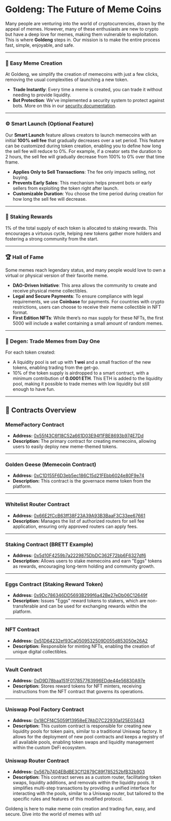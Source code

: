 # **Goldeng: The Future of Meme Coins**

Many people are venturing into the world of cryptocurrencies, drawn by the appeal of memes. However, many of these enthusiasts are new to crypto but have a deep love for memes, making them vulnerable to exploitation. This is where **Goldeng** steps in. Our mission is to make the entire process fast, simple, enjoyable, and safe.

---

### 🚀 **Easy Meme Creation**

At Goldeng, we simplify the creation of memecoins with just a few clicks, removing the usual complexities of launching a new token.

- **Trade Instantly**: Every time a meme is created, you can trade it without needing to provide liquidity.
- **Bot Protection**: We've implemented a security system to protect against bots. More on this in our [security documentation](#).

---

### ⚙️ **Smart Launch (Optional Feature)**

Our **Smart Launch** feature allows creators to launch memecoins with an initial **100% sell fee** that gradually decreases over a set period. This feature can be customized during token creation, enabling you to define how long the sell fee will reduce to 0%. For example, if a creator sets the duration to 2 hours, the sell fee will gradually decrease from 100% to 0% over that time frame.

- **Applies Only to Sell Transactions**: The fee only impacts selling, not buying.
- **Prevents Early Sales**: This mechanism helps prevent bots or early sellers from exploiting the token right after launch.
- **Customizable Duration**: You choose the time period during creation for how long the sell fee will decrease.

---

### 🎉 **Staking Rewards**

1% of the total supply of each token is allocated to staking rewards. This encourages a virtuous cycle, helping new tokens gather more holders and fostering a strong community from the start.

---

### 🏆 **Hall of Fame**

Some memes reach legendary status, and many people would love to own a virtual or physical version of their favorite meme.

- **DAO-Driven Initiative**: This area allows the community to create and receive physical meme collectibles.
- **Legal and Secure Payments**: To ensure compliance with legal requirements, we use **Coinbase** for payments. For countries with crypto restrictions, users can choose to receive their meme collectible in NFT format.
- **First Edition NFTs**: While there’s no max supply for these NFTs, the first 5000 will include a wallet containing a small amount of random memes.

---

### 💎 **Degen: Trade Memes from Day One**

For each token created:
- A liquidity pool is set up with **1 wei** and a small fraction of the new tokens, enabling trading from the get-go.
- 10% of the token supply is airdropped to a smart contract, with a minimum contribution of **0.0001 ETH**. This ETH is added to the liquidity pool, making it possible to trade memes with low liquidity but still enough to have fun.

---

## 📜 **Contracts Overview**

### MemeFactory Contract
- **Address:** [0x55f43C6f18C52a661D03E94f1FBE8693b974E7Dd](https://basescan.org/address/0x55f43C6f18C52a661D03E94f1FBE8693b974E7Dd#code)  
- **Description:** The primary contract for creating memecoins, allowing users to easily deploy new meme-themed tokens.

---
### Golden Geese (Memecoin Contract)
- **Address:** [0xC1D155F6D3eb5ec186C15d21FEbb6024e80F9e74](https://basescan.org/address/0xC1D155F6D3eb5ec186C15d21FEbb6024e80F9e74#code)  
- **Description:** This contract is the governace meme token from the platform.

---

### Whitelist Router Contract
- **Address:** [0x66E2fCcB63ff38F23A39A93B3BaaF3C33ee67661](https://basescan.org/address/0x66E2fCcB63ff38F23A39A93B3BaaF3C33ee67661#code)  
- **Description:** Manages the list of authorized routers for sell fee application, ensuring only approved routers can apply fees.

---

### Staking Contract (BRETT Example)
- **Address:** [0x5d10F4259b7a2229875DbDC362F72bb6F6327df6](https://basescan.org/address/0x5d10F4259b7a2229875DbDC362F72bb6F6327df6#code)  
- **Description:** Allows users to stake memecoins and earn "Eggs" tokens as rewards, encouraging long-term holding and community growth.

---

### Eggs Contract (Staking Reward Token)
- **Address:** [0x9Dc786346DD5693B299f6a42Be27eDb06C12649f](https://basescan.org/address/0x9Dc786346DD5693B299f6a42Be27eDb06C12649f#code)  
- **Description:** Issues "Eggs" reward tokens to stakers, which are non-transferable and can be used for exchanging rewards within the platform.

---

### NFT Contract
- **Address:** [0x51D64232ef93Ca0509532509D055d853050e26A2](https://basescan.org/address/0x51D64232ef93Ca0509532509D055d853050e26A2#code)  
- **Description:** Responsible for minting NFTs, enabling the creation of unique digital collectibles.

---

### Vault Contract
- **Address:** [0xD9D78baa151F017857763996EDde44e56830A97e](https://basescan.org/address/0xD9D78baa151F017857763996EDde44e56830A97e#code)  
- **Description:** Stores reward tokens for NFT minters, receiving instructions from the NFT contract that governs its operations.

---


### Uniswap Pool Factory Contract
- **Address:** [0x18CFf4C5059f13958eE7AbD7C22930a125E03443](https://basescan.org/address/0x18CFf4C5059f13958eE7AbD7C22930a125E03443#code)  
- **Description:** This custom contract is responsible for creating new liquidity pools for token pairs, similar to a traditional Uniswap factory. It allows for the deployment of new pool contracts and keeps a registry of all available pools, enabling token swaps and liquidity management within the custom DeFi ecosystem.


### Uniswap Router Contract
- **Address:** [0x567b7404EBdBE3Cf12879C89f785252bfB32b903](https://basescan.org/address/0x567b7404EBdBE3Cf12879C89f785252bfB32b903#code)  
- **Description:** This contract serves as a custom router, facilitating token swaps, liquidity additions, and removals within the liquidity pools. It simplifies multi-step transactions by providing a unified interface for interacting with the pools, similar to a Uniswap router, but tailored to the specific rules and features of this modified protocol.


Goldeng is here to make meme coin creation and trading fun, easy, and secure. Dive into the world of memes with us!
